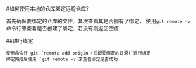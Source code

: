 #如何使用本地的仓库绑定远程仓库?

  首先确保要绑定的仓库的文件，其次查看其是否拥有了绑定，
  使用`git remote -v`命令行来查看是否创建了绑定，若没有则返回空值
  
  ##进行绑定
  
    使用命令行 git `remote add origin (后跟要绑定的目录)`进行绑定
    绑定完成后使用 `git remote -v`来查看绑定是否成功
    